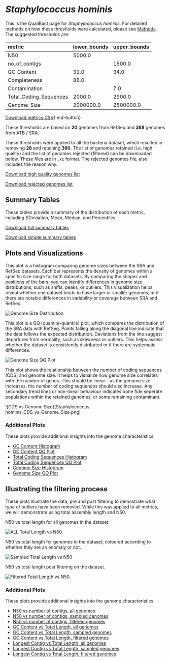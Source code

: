 # *Staphylococcus hominis*

This is the QualiBact page for *Staphylococcus hominis*. For detailed methods on how these thresholds were calculated, please see [Methods](../../methods.md).
The suggested thresholds are: 

| metric                 | lower_bounds   | upper_bounds   |
|:-----------------------|:---------------|:---------------|
| N50                    | 5000.0         |                |
| no_of_contigs          |                | 1500.0         |
| GC_Content             | 31.0           | 34.0           |
| Completeness           | 86.0           |                |
| Contamination          |                | 7.0            |
| Total_Coding_Sequences | 2000.0         | 2900.0         |
| Genome_Size            | 2000000.0      | 2600000.0      |

[Download metrics CSV](Staphylococcus_hominis_metrics.csv){.md-button}


These thresholds are based on **20** genomes from RefSeq and **388** genomes from ATB / SRA.

These thresholds were applied to all the bacteria dataset, which resulted in removing **28** and retaining **360**.
The list of genomes retained (i.e. high quality) and the list of genomes rejected (filtered) can be downloaded below. These files are in `.xz` format. The rejected genomes file, also includes the reason why.

[Download high quality genomes list](Staphylococcus_hominis_high_quality_genomes.csv.xz)


[Download rejected genomes list](Staphylococcus_hominis_filtered_out_genomes.csv.xz)



## Summary Tables
These tables provide a summary of the distribution of each metric, including SDeviation, Mean, Median, and Percentiles.

[Download full summary tables](summary.csv)

[Download simple summary tables](selected_summary.csv)

## Plots and Visualizations

This plot is a histogram comparing genome sizes between the SRA and RefSeq datasets. Each bar represents the density of genomes within a specific size range for both datasets. By comparing the shapes and positions of the bars, you can identify differences in genome size distributions, such as shifts, peaks, or outliers. This visualization helps reveal whether one dataset tends to have larger or smaller genomes, or if there are notable differences in variability or coverage between SRA and RefSeq.

![Genome Size Distribution](Genome_Size_refseq_histogram_kde.png)

This plot is a QQ (quantile-quantile) plot, which compares the distribution of the SRA data with RefSeq. Points falling along the diagonal line indicate that the data follows the expected distribution. Deviations from the line suggest departures from normality, such as skewness or outliers. This helps assess whether the dataset is consistently distributed or if there are systematic differences.

![Genome Size QQ Plot](Genome_Size_refseq_qqplot.png)

This plot shows the relationship between the number of coding sequences (CDS) and genome size. It helps to visualize how genome size correlates with the number of genes. This should be linear - as the genome size increases, the number of coding sequences should also increase. Any secondary trend lines or non-linear behaviour indicates bone fide seperate populations within the retained genomes, or some remaining contaminant. 

![CDS vs Genome Size](Staphylococcus hominis_CDS_vs_Genome_Size.png)

### Additional Plots

These plots provide additional insights into the genome characteristics:

- [GC Content Histogram](GC_Content_refseq_histogram_kde.png)
- [GC Content QQ Plot](GC_Content_refseq_qqplot.png)
- [Total Coding Sequences Histogram](Total_Coding_Sequences_refseq_histogram_kde.png)
- [Total Coding Sequences QQ Plot](Total_Coding_Sequences_refseq_qqplot.png)
- [Genome Size Histogram](Genome_Size_refseq_histogram_kde.png)
- [Genome Size QQ Plot](Genome_Size_refseq_qqplot.png)
## Illustrating the filtering process
These plots illustrate the data, pre and post filtering to demostrate what type of outliers have been removed. While this was applied to all metrics, we will demonstrate using total assembly length and N50.

N50 vs total length for all genomes in the dataset.

![ALL Total Length vs N50](Staphylococcus_hominis_all_total_length_N50.png)

N50 vs total length for genomes in the dataset, coloured according to whether they are an anomaly or not.

![Sampled Total Length vs N50](Staphylococcus_hominis_sample_total_length_N50.png)

N50 vs total length post filtering on the dataset.

![Filtered Total Length vs N50](Staphylococcus_hominis_filt_total_length_N50.png)

### Additional Plots

These plots provide additional insights into the genome characteristics:

- [N50 vs number of contigs, all genomes](Staphylococcus_hominis_all_N50_number.png)
- [N50 vs number of contigs, sampled genomes](Staphylococcus_hominis_sample_N50_number.png)
- [N50 vs number of contigs, filtered genomes](Staphylococcus_hominis_filt_N50_number.png)
- [GC Content vs Total Length, all genomes](Staphylococcus_hominis_all_total_length_GC_Content.png)
- [GC Content vs Total Length, sampled genomes](Staphylococcus_hominis_sample_total_length_GC_Content.png)
- [GC Content vs Total Length, filtered genomes](Staphylococcus_hominis_filt_total_length_GC_Content.png)
- [Longest Contig vs Total Length, all genomes](Staphylococcus_hominis_all_total_length_longest.png)
- [Longest Contig vs Total Length, sampled genomes](Staphylococcus_hominis_sample_total_length_longest.png)
- [Longest Contig vs Total Length, filtered genomes](Staphylococcus_hominis_filt_total_length_longest.png)
